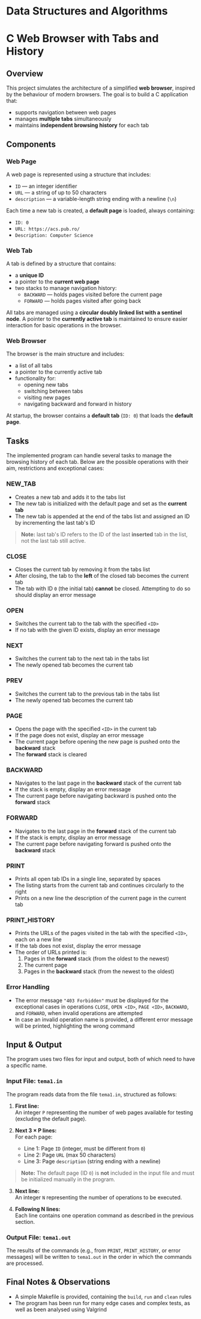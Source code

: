 # Data Structures and Algorithms 
# C Web Browser with Tabs and History

## Overview

This project simulates the architecture of a simplified **web browser**, inspired by the behaviour of modern browsers. The goal is to build a C application that:
- supports navigation between web pages
- manages **multiple tabs** simultaneously
- maintains **independent browsing history** for each tab

## Components

### Web Page

A web page is represented using a structure that includes:
- `ID` — an integer identifier
- `URL` — a string of up to 50 characters
- `description` — a variable-length string ending with a newline (`\n`)

Each time a new tab is created, a **default page** is loaded, always containing:
- `ID: 0`
- `URL: https://acs.pub.ro/`
- `Description: Computer Science`

### Web Tab

A tab is defined by a structure that contains:
- a **unique ID**
- a pointer to the **current web page**
- two stacks to manage navigation history:
  - `BACKWARD` — holds pages visited before the current page
  - `FORWARD` — holds pages visited after going back

All tabs are managed using a **circular doubly linked list with a sentinel node**. A pointer to the **currently active tab** is maintained to ensure easier interaction for basic operations in the browser.

### Web Browser

The browser is the main structure and includes:
- a list of all tabs
- a pointer to the currently active tab
- functionality for:
  - opening new tabs
  - switching between tabs
  - visiting new pages
  - navigating backward and forward in history

At startup, the browser contains a **default tab** (`ID: 0`) that loads the **default page**.

## Tasks

The implemented program can handle several tasks to manage the browsing history of each tab.
Below are the possible operations with their aim, restrictions and exceptional cases:

### NEW_TAB
- Creates a new tab and adds it to the tabs list
- The new tab is initialized with the default page and set as the **current tab**
- The new tab is appended at the end of the tabs list and assigned an ID by incrementing the last tab's ID

> **Note:** last tab's ID refers to the ID of the last **inserted** tab in the list, not the last tab still active.

### CLOSE
- Closes the current tab by removing it from the tabs list
- After closing, the tab to the **left** of the closed tab becomes the current tab
- The tab with ID `0` (the initial tab) **cannot** be closed. Attempting to do so should display an error message

### OPEN <ID>
- Switches the current tab to the tab with the specified `<ID>`
- If no tab with the given ID exists, display an error message

### NEXT
- Switches the current tab to the next tab in the tabs list
- The newly opened tab becomes the current tab

### PREV
- Switches the current tab to the previous tab in the tabs list
- The newly opened tab becomes the current tab

### PAGE <ID>
- Opens the page with the specified `<ID>` in the current tab
- If the page does not exist, display an error message
- The current page before opening the new page is pushed onto the **backward** stack
- The **forward** stack is cleared

### BACKWARD
- Navigates to the last page in the **backward** stack of the current tab
- If the stack is empty, display an error message
- The current page before navigating backward is pushed onto the **forward** stack

### FORWARD
- Navigates to the last page in the **forward** stack of the current tab
- If the stack is empty, display an error message
- The current page before navigating forward is pushed onto the **backward** stack

### PRINT
- Prints all open tab IDs in a single line, separated by spaces
- The listing starts from the current tab and continues circularly to the right
- Prints on a new line the description of the current page in the current tab

### PRINT_HISTORY <ID>
- Prints the URLs of the pages visited in the tab with the specified `<ID>`, each on a new line
- If the tab does not exist, display the error message
- The order of URLs printed is:
  1. Pages in the **forward** stack (from the oldest to the newest)
  2. The current page
  3. Pages in the **backward** stack (from the newest to the oldest)

### Error Handling

- The error message `"403 Forbidden"` must be displayed for the exceptional cases in operations
`CLOSE`, `OPEN <ID>`, `PAGE <ID>`, `BACKWARD`, and `FORWARD`, when invalid operations are attempted
- In case an invalid operation name is provided, a different error message will be printed, highlighting the wrong command

## Input & Output

The program uses two files for input and output, both of which need to have a specific name.

### Input File: `tema1.in`

The program reads data from the file `tema1.in`, structured as follows:

1. **First line:**  
   An integer `P` representing the number of web pages available for testing (excluding the default page).

2. **Next 3 × P lines:**  
   For each page:
   - Line 1: Page `ID` (integer, must be different from `0`)
   - Line 2: Page `URL` (max 50 characters)
   - Line 3: Page `description` (string ending with a newline)

> **Note:** The default page (ID `0`) is **not** included in the input file and must be initialized manually in the program.

3. **Next line:**  
   An integer `N` representing the number of operations to be executed.

4. **Following N lines:**  
   Each line contains one operation command as described in the previous section.

### Output File: `tema1.out`

The results of the commands (e.g., from `PRINT`, `PRINT_HISTORY`, or error messages) will be written to `tema1.out` in the order in which the commands are processed.

## Final Notes & Observations

- A simple Makefile is provided, containing the `build`, `run` and `clean` rules
- The program has been run for many edge cases and complex tests, as well as been analysed using Valgrind
